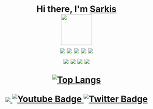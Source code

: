 <h1 align="center">Hi there, I'm <a href="https://t.me/sarkisio" target="_blank">Sarkis</a> <br/>
<img src="https://media.giphy.com/media/M9gbBd9nbDrOTu1Mqx/giphy.gif" width="100"/> <br/>
<img src="https://img.shields.io/badge/JavaScript-005571?style=for-the-badge&logo=javascript&logoColor=yellow" />
 <img src="https://img.shields.io/badge/typescript-005571?style=for-the-badge&logo=typescript&logoColor=3178C6" />
<img src="https://img.shields.io/badge/react-005571?style=for-the-badge&logo=react&logoColor=61DAFB" />
<img src="https://img.shields.io/badge/html5-005571?style=for-the-badge&logo=html5&logoColor=E34F26" />
<img src="https://img.shields.io/badge/css3-005571?style=for-the-badge&logo=css3&logoColor=1572B6" /> <br/>
<img src="https://img.shields.io/badge/cssmodules-005571?style=for-the-badge&logo=cssmodules&logoColor=fff" />
<img src="https://img.shields.io/badge/sass-005571?style=for-the-badge&logo=sass&logoColor=CC6699" />
<img src="https://img.shields.io/badge/npm-005571?style=for-the-badge&logo=npm&logoColor=CB3837">
<img src="https://img.shields.io/badge/git-005571?style=for-the-badge&logo=git&logoColor=#F05032" />

[![Top Langs](https://github-readme-stats.vercel.app/api/top-langs/?username=anuraghazra)](https://github.com/anuraghazra/github-readme-stats)

 <div id="badges"> <img src="https://komarev.com/ghpvc/?username=Sarkisman&style=flat-square&color=blue" alt=""/></div>


<div id="badges">
  <a href="https://t.me/sarkisio" >
    <img src="https://img.shields.io/badge/telegram-blue?style=for-the-badge&logo=telegram&logoColor=white" />
  </a>
  <a href="https://vk.com/showshank">
    <img src="https://img.shields.io/badge/vk-0077FF?style=for-the-badge&logo=vk&logoColor=white" alt="Youtube Badge"/>
  </a>
  <a href="https://www.linkedin.com/in/sarkisio/">
    <img src="https://img.shields.io/badge/linkedin-blue?style=for-the-badge&logo=linkedin&logoColor=0A66C2" alt="Twitter Badge"/>
  </a>
</div>
